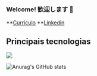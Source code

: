 <!--
**Raqueljkl1/Raqueljkl1** is a ✨ _special_ ✨ repository because its `README.md` (this file) appears on your GitHub profile.

Here are some ideas to get you started:

**- 🔭 I’m currently working on Coracao Selva
**- 🌱 I’m currently learning ...
**- 👯 I’m looking to collaborate on ...
**- 🤔 I’m looking for help with ...
**- 💬 Ask me about ...
**- 📫 How to reach me: ...
**- 😄 Pronouns: ...
**- ⚡ Fun fact: ...
-->
### Welcome! 歓迎します 👋

**[Curriculo](https://gitconnected.com/matheusjkl1)
**[Linkedin](https://www.linkedin.com/in/matheusmendes16/)

## Principais tecnologias

![](https://github-readme-stats.vercel.app/api/top-langs/?username=Raqueljkl1&theme=dark&layout=compact)

![Anurag's GitHub stats](https://github-readme-stats.vercel.app/api?username=Raqueljkl1&show_icons=true&theme=dark)
